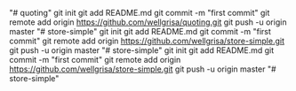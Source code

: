 "# quoting"  git init git add README.md git commit -m "first commit" git remote add origin https://github.com/wellgrisa/quoting.git git push -u origin master
"# store-simple"  git init git add README.md git commit -m "first commit" git remote add origin https://github.com/wellgrisa/store-simple.git git push -u origin master
"# store-simple"  git init git add README.md git commit -m "first commit" git remote add origin https://github.com/wellgrisa/store-simple.git git push -u origin master
"# store-simple" 
